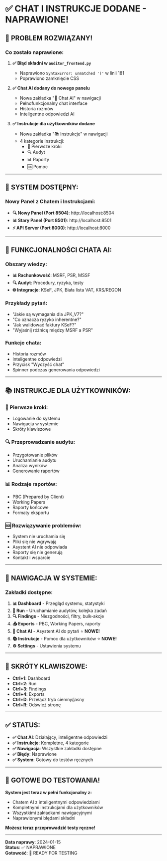 # ✅ CHAT I INSTRUKCJE DODANE - NAPRAWIONE!

## 🎉 **PROBLEM ROZWIĄZANY!**

### **Co zostało naprawione:**

1. **✅ Błąd składni w `auditor_frontend.py`**
   - Naprawiono `SyntaxError: unmatched ')'` w linii 181
   - Poprawiono zamknięcie CSS

2. **✅ Chat AI dodany do nowego panelu**
   - Nowa zakładka "💬 Chat AI" w nawigacji
   - Pełnofunkcjonalny chat interface
   - Historia rozmów
   - Inteligentne odpowiedzi AI

3. **✅ Instrukcje dla użytkowników dodane**
   - Nowa zakładka "📚 Instrukcje" w nawigacji
   - 4 kategorie instrukcji:
     - 🚀 Pierwsze kroki
     - 🔍 Audyt
     - 📊 Raporty
     - 🆘 Pomoc

---

## 🚀 **SYSTEM DOSTĘPNY:**

### **Nowy Panel z Chatem i Instrukcjami:**
- **🔍 Nowy Panel (Port 8504)**: http://localhost:8504
- **📊 Stary Panel (Port 8501)**: http://localhost:8501  
- **⚡ API Server (Port 8000)**: http://localhost:8000

---

## 💬 **FUNKCJONALNOŚCI CHATA AI:**

### **Obszary wiedzy:**
- **📊 Rachunkowość**: MSRF, PSR, MSSF
- **🔍 Audyt**: Procedury, ryzyka, testy
- **🌐 Integracje**: KSeF, JPK, Biała lista VAT, KRS/REGON

### **Przykłady pytań:**
- "Jakie są wymagania dla JPK_V7?"
- "Co oznacza ryzyko inherentne?"
- "Jak walidować faktury KSeF?"
- "Wyjaśnij różnicę między MSRF a PSR"

### **Funkcje chata:**
- Historia rozmów
- Inteligentne odpowiedzi
- Przycisk "Wyczyść chat"
- Spinner podczas generowania odpowiedzi

---

## 📚 **INSTRUKCJE DLA UŻYTKOWNIKÓW:**

### **🚀 Pierwsze kroki:**
- Logowanie do systemu
- Nawigacja w systemie
- Skróty klawiszowe

### **🔍 Przeprowadzanie audytu:**
- Przygotowanie plików
- Uruchamianie audytu
- Analiza wyników
- Generowanie raportów

### **📊 Rodzaje raportów:**
- PBC (Prepared by Client)
- Working Papers
- Raporty końcowe
- Formaty eksportu

### **🆘 Rozwiązywanie problemów:**
- System nie uruchamia się
- Pliki się nie wgrywają
- Asystent AI nie odpowiada
- Raporty się nie generują
- Kontakt i wsparcie

---

## 🎯 **NAWIGACJA W SYSTEMIE:**

### **Zakładki dostępne:**
1. **📊 Dashboard** - Przegląd systemu, statystyki
2. **🏃 Run** - Uruchamianie audytów, kolejka zadań
3. **🔍 Findings** - Niezgodności, filtry, bulk-akcje
4. **📤 Exports** - PBC, Working Papers, raporty
5. **💬 Chat AI** - Asystent AI do pytań ⭐ **NOWE!**
6. **📚 Instrukcje** - Pomoc dla użytkowników ⭐ **NOWE!**
7. **⚙️ Settings** - Ustawienia systemu

---

## 🔧 **SKRÓTY KLAWISZOWE:**

- **Ctrl+1**: Dashboard
- **Ctrl+2**: Run
- **Ctrl+3**: Findings
- **Ctrl+4**: Exports
- **Ctrl+D**: Przełącz tryb ciemny/jasny
- **Ctrl+R**: Odśwież stronę

---

## ✅ **STATUS:**

- **✅ Chat AI**: Działający, inteligentne odpowiedzi
- **✅ Instrukcje**: Kompletne, 4 kategorie
- **✅ Nawigacja**: Wszystkie zakładki dostępne
- **✅ Błędy**: Naprawione
- **✅ System**: Gotowy do testów ręcznych

---

## 🎉 **GOTOWE DO TESTOWANIA!**

**System jest teraz w pełni funkcjonalny z:**
- Chatem AI z inteligentnymi odpowiedziami
- Kompletnymi instrukcjami dla użytkowników
- Wszystkimi zakładkami nawigacyjnymi
- Naprawionymi błędami składni

**Możesz teraz przeprowadzić testy ręczne!**

---

**Data naprawy**: 2024-01-15  
**Status**: ✅ NAPRAWIONE  
**Gotowość**: 🚀 READY FOR TESTING
